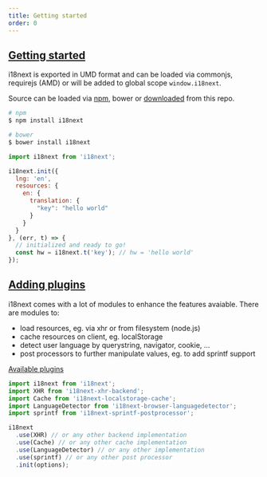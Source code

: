```yaml
---
title: Getting started
order: 0
---
```



<a name="getting-started"></a>
## [Getting started](#getting-started)

i18next is exported in UMD format and can be loaded via commonjs, requirejs (AMD) or will be added to global scope `window.i18next`.

Source can be loaded via [npm](https://www.npmjs.com/package/i18next), bower or [downloaded](https://github.com/i18next/i18next/blob/master/i18next.min.js) from this repo.


```bash
# npm
$ npm install i18next

# bower
$ bower install i18next
```

```js
import i18next from 'i18next';

i18next.init({
  lng: 'en',
  resources: {
    en: {
      translation: {
        "key": "hello world"
      }
    }
  }
}, (err, t) => {
  // initialized and ready to go!
  const hw = i18next.t('key'); // hw = 'hello world'
});
```



<a name="add-plugins"></a>
## [Adding plugins](#add-plugins)

i18next comes with a lot of modules to enhance the features avaiable. There are modules to:

- load resources, eg. via xhr or from filesystem (node.js)
- cache resources on client, eg. localStorage
- detect user language by querystring, navigator, cookie, ...
- post processors to further manipulate values, eg. to add sprintf support

[Available plugins](ecosystem/#plugins)

```js
import i18next from 'i18next';
import XHR from 'i18next-xhr-backend';
import Cache from 'i18next-localstorage-cache';
import LanguageDetector from 'i18next-browser-languagedetector';
import sprintf from 'i18next-sprintf-postprocessor';

i18next
  .use(XHR) // or any other backend implementation
  .use(Cache) // or any other cache implementation
  .use(LanguageDetector) // or any other implementation
  .use(sprintf) // or any other post processor
  .init(options);
```
